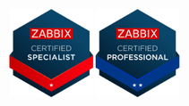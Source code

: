 <span>
<a href="https://www.zabbix.com/certificate/?firstname=Andrzej&lastname=Pietryga&certificate=CS-2411-095&version=7.0">
  <img src="https://raw.githubusercontent.com/Udeus/Udeus/refs/heads/main/zabbix_zcs.svg" width="150" /></a>
<a href="https://www.zabbix.com/certificate/?firstname=Andrzej&lastname=Pietryga&certificate=CP-2411-004&version=7.0">
  <img src="https://raw.githubusercontent.com/Udeus/Udeus/refs/heads/main/zabbix_zcp.svg" width="150" /></a>
</span>
